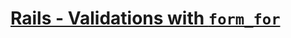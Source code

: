 # [Rails - Validations with `form_for`](https://github.com/saramccombs/validations-with-form_for-rails)

